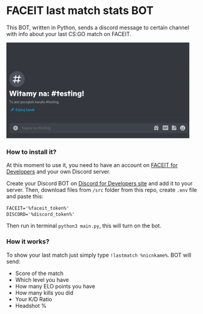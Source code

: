 # FACEIT last match stats BOT

This BOT, written in Python, sends a discord message to certain channel with info about your last CS:GO match on FACEIT.

![Teaser](https://raw.githubusercontent.com/mpn01/faceit-lastmatch-bot/master/README/videos/teaser.gif)


### How to install it?

At this moment to use it, you need to have an account on [FACEIT for Developers](https://developers.faceit.com) and your own Discord server.

Create your Discord BOT on [Discord for Developers site](https://discord.com/developers) and add it to your server.
Then, download files from `/src` folder from this repo, create `.env` file and paste this:

```env
FACEIT='%faceit_token%'
DISCORD='%discord_token%'
```

Then run in terminal `python3 main.py`, this will turn on the bot.

### How it works?
To show your last match just simply type `!lastmatch %nicnkame%`. BOT will send:
* Score of the match
* Which level you have
* How many ELO points you have
* How many kills you did
* Your K/D Ratio
* Headshot %
